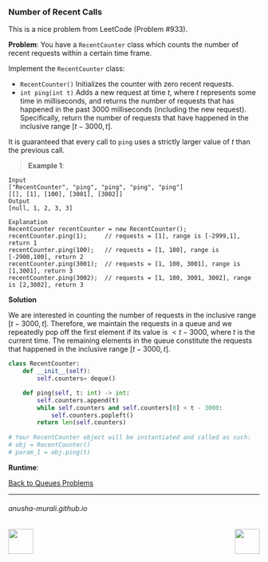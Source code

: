 ### Number of Recent Calls

This is a nice problem from LeetCode (Problem #933). 

**Problem**: You have a `RecentCounter` class which counts the number of recent requests within a certain time frame.

Implement the `RecentCounter` class:

* `RecentCounter()` Initializes the counter with zero recent requests.
* `int ping(int t)` Adds a new request at time $t$, where $t$ represents some time in milliseconds, and returns the number of requests that has happened in the past 3000 milliseconds (including the new request). Specifically, return the number of requests that have happened in the inclusive range [$t - 3000, t$].
  
It is guaranteed that every call to `ping` uses a strictly larger value of $t$ than the previous call.

 
> **Example 1**:
>
```
Input
["RecentCounter", "ping", "ping", "ping", "ping"]
[[], [1], [100], [3001], [3002]]
Output
[null, 1, 2, 3, 3]

Explanation
RecentCounter recentCounter = new RecentCounter();
recentCounter.ping(1);     // requests = [1], range is [-2999,1], return 1
recentCounter.ping(100);   // requests = [1, 100], range is [-2900,100], return 2
recentCounter.ping(3001);  // requests = [1, 100, 3001], range is [1,3001], return 3
recentCounter.ping(3002);  // requests = [1, 100, 3001, 3002], range is [2,3002], return 3
```

**Solution**

We are interested in counting the number of requests in the inclusive range [$t - 3000, t$]. Therefore, we maintain the requests in a queue and we repeatedly pop off the first element if its value is $< t - 3000$, where $t$ is the current time. The remaining elements in the queue constitute the requests that happened in the inclusive range [$t - 3000, t$].

```python
class RecentCounter:
    def __init__(self):
        self.counters= deque() 

    def ping(self, t: int) -> int:
        self.counters.append(t) 
        while self.counters and self.counters[0] < t - 3000:  
            self.counters.popleft() 
        return len(self.counters) 
        
# Your RecentCounter object will be instantiated and called as such:
# obj = RecentCounter()
# param_1 = obj.ping(t)
```


**Runtime**: 

[Back to Queues Problems](./problems.md)

* * *
###### anusha-murali.github.io

<img src="https://github.com/anusha-murali/anusha-murali.github.io/assets/111596338/639243aa-2857-4595-a65a-7852762bb002" width="50" height="50" align="left">

[<img src="https://github.com/user-attachments/assets/989cfb30-4fb8-40f8-a812-8a054869aa32" width="50" height="50" align="right">](../index.md)
